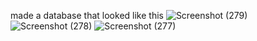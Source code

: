 made a database that looked like this ![Screenshot (279)](https://github.com/user-attachments/assets/141babb6-a6ce-4abe-8913-de05e0c8e4ed)
![Screenshot (278)](https://github.com/user-attachments/assets/050fd5cb-1b6f-4d47-9dc5-6c588c341df9)
![Screenshot (277)](https://github.com/user-attachments/assets/3a2e6731-864a-489d-ba06-8240c0be670a)
